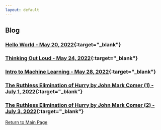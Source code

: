 ```yaml
---
layout: default
---
```


## Blog

### [Hello World - May 20, 2022](./blog/first.html){:target="_blank"}

### [Thinking Out Loud - May 24, 2022](./blog/second.html){:target="_blank"}

### [Intro to Machine Learning - May 28, 2022](./blog/third.html){:target="_blank"}

### [The Ruthless Elimination of Hurry by John Mark Comer (1) - July 1, 2022](./blog/fourth.html){:target="_blank"}

### [The Ruthless Elimination of Hurry by John Mark Comer (2) - July 3, 2022](./blog/fifth.html){:target="_blank"}

[Return to Main Page](./)
